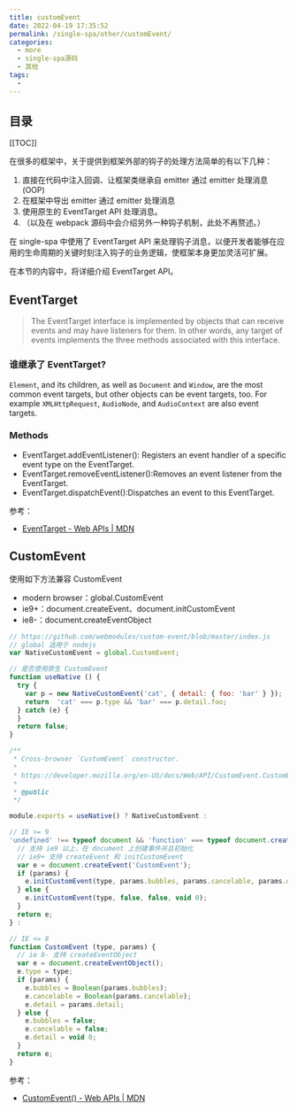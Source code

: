 ```yaml
---
title: customEvent
date: 2022-04-19 17:35:52
permalink: /single-spa/other/customEvent/
categories:
  - more
  - single-spa源码
  - 其他
tags:
  - 
---
```


<TimeToRead />

<!-- more -->

## 目录

[[TOC]]

在很多的框架中，关于提供到框架外部的钩子的处理方法简单的有以下几种：

1. 直接在代码中注入回调、让框架类继承自 emitter 通过 emitter 处理消息(OOP)
2. 在框架中导出 emitter 通过 emitter 处理消息
3. 使用原生的 EventTarget API 处理消息。
4. （以及在 webpack 源码中会介绍另外一种钩子机制，此处不再赘述。）

在 single-spa 中使用了 EventTarget API 来处理钩子消息，以便开发者能够在应用的生命周期的关键时刻注入钩子的业务逻辑，使框架本身更加灵活可扩展。

在本节的内容中，将详细介绍 EventTarget API。

<!-- more -->

## EventTarget

> The EventTarget interface is implemented by objects that can receive events and may have listeners for them. In other words, any target of events implements the three methods associated with this interface.

### 谁继承了 EventTarget?

`Element`, and its children, as well as `Document` and `Window`, are the most common event targets, but other objects can be event targets, too. For example `XMLHttpRequest`, `AudioNode`, and `AudioContext` are also event targets.

### Methods

- EventTarget.addEventListener(): Registers an event handler of a specific event type on the EventTarget.
- EventTarget.removeEventListener():Removes an event listener from the EventTarget.
- EventTarget.dispatchEvent():Dispatches an event to this EventTarget.

参考：

- [EventTarget - Web APIs | MDN](https://developer.mozilla.org/en-US/docs/Web/API/EventTarget)

## CustomEvent

使用如下方法兼容 CustomEvent

- modern browser：global.CustomEvent
- ie9+：document.createEvent、document.initCustomEvent
- ie8-：document.createEventObject

```js
// https://github.com/webmodules/custom-event/blob/master/index.js
// global 适用于 nodejs
var NativeCustomEvent = global.CustomEvent;

// 是否使用原生 CustomEvent
function useNative () {
  try {
    var p = new NativeCustomEvent('cat', { detail: { foo: 'bar' } });
    return  'cat' === p.type && 'bar' === p.detail.foo;
  } catch (e) {
  }
  return false;
}

/**
 * Cross-browser `CustomEvent` constructor.
 *
 * https://developer.mozilla.org/en-US/docs/Web/API/CustomEvent.CustomEvent
 *
 * @public
 */

module.exports = useNative() ? NativeCustomEvent :

// IE >= 9
'undefined' !== typeof document && 'function' === typeof document.createEvent ? function CustomEvent (type, params) {
  // 支持 ie9 以上，在 document 上创建事件并且初始化
  // ie9+ 支持 createEvent 和 initCustomEvent
  var e = document.createEvent('CustomEvent');
  if (params) {
    e.initCustomEvent(type, params.bubbles, params.cancelable, params.detail);
  } else {
    e.initCustomEvent(type, false, false, void 0);
  }
  return e;
} :

// IE <= 8
function CustomEvent (type, params) {
  // ie 8- 支持 createEventObject
  var e = document.createEventObject();
  e.type = type;
  if (params) {
    e.bubbles = Boolean(params.bubbles);
    e.cancelable = Boolean(params.cancelable);
    e.detail = params.detail;
  } else {
    e.bubbles = false;
    e.cancelable = false;
    e.detail = void 0;
  }
  return e;
}
```

参考：

- [CustomEvent() - Web APIs | MDN](https://developer.mozilla.org/en-US/docs/web/api/customevent/customevent)